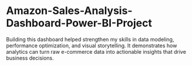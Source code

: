 # Amazon-Sales-Analysis-Dashboard-Power-BI-Project
Building this dashboard helped strengthen my skills in data modeling, performance optimization, and visual storytelling. It demonstrates how analytics can turn raw e-commerce data into actionable insights that drive business decisions.
